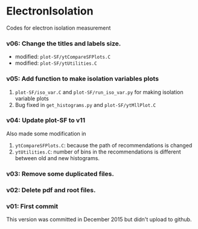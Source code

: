 # ElectronIsolation
Codes for electron isolation measurement

### v06: Change the titles and labels size.
* modified:   `plot-SF/ytCompareSFPlots.C`
* modified:   `plot-SF/ytUtilities.C`

### v05: Add function to make isolation variables plots
1. `plot-SF/iso_var.C` and `plot-SF/run_iso_var.py` for making isolation variable plots
2. Bug fixed in `get_histograms.py` and `plot-SF/ytMllPlot.C`


### v04: Update plot-SF to v11
Also made some modification in

1. `ytCompareSFPlots.C`: because the path of recommendations is changed
2. `ytUtilities.C`: number of bins in the recommendations is different between old and new histograms.  


### v03: Remove some duplicated files.


### v02: Delete pdf and root files.


### v01: First commit
This version was committed in December 2015 but didn't upload to github.
